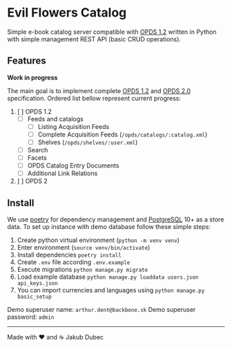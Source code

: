 # Evil Flowers Catalog

Simple e-book catalog server compatible with [OPDS 1.2](https://specs.opds.io/opds-1.2) written in Python with simple
management REST API (basic CRUD operations).

## Features

**Work in progress**

The main goal is to implement complete [OPDS 1.2](https://specs.opds.io/opds-1.2)
and [OPDS 2.0](https://drafts.opds.io/opds-2.0) specification. Ordered list bellow represent current progress:

1. [ ] OPDS 1.2
    - [ ] Feeds and catalogs
        - [ ] Listing Acquisition Feeds
        - [ ] Complete Acquisition Feeds (`/opds/catalogs/:catalog.xml`)
        - [ ] Shelves (`/opds/shelves/:user.xml`)
    - [ ] Search
    - [ ] Facets
    - [ ] OPDS Catalog Entry Documents
    - [ ] Additional Link Relations
2. [ ] OPDS 2

## Install

We use [poetry](https://python-poetry.org/) for dependency management and [PostgreSQL](https://www.postgresql.org/) 10+
as a store data. To set up instance with demo database follow these simple steps:

1. Create python virtual environment (`python -m venv venv`)
2. Enter environment (`source venv/bin/activate`)
3. Install dependencies `poetry install`
4. Create `.env` file according `.env.example`
5. Execute migrations `python manage.py migrate`
6. Load example database `python manage.py loaddata users.json api_keys.json`
7. You can import currencies and languages using `python manage.py basic_setup`

Demo superuser name: `arthur.dent@backbone.sk`
Demo superuser password: `admin`

---
Made with ❤️ and ☕️ Jakub Dubec
